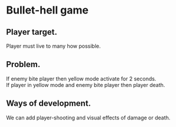 # <b>Bullet-hell game</b>
<h2>Player target.</h2>
Player must live to many how possible.
<h2>Problem.</h2>
If enemy bite player then yellow mode activate for 2 seconds.<br>
If player in yellow mode and enemy bite player then player death.
<h2>Ways of development.</h2>
We can add player-shooting and visual effects of damage or death.